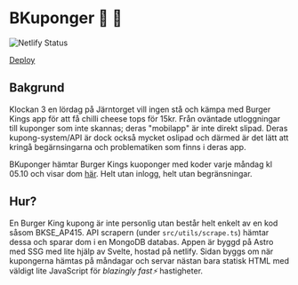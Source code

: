 # BKuponger 🍔 🧾

![Netlify Status](https://api.netlify.com/api/v1/badges/b65bc6e7-4cea-4a3e-aa9f-7f05169d3636/deploy-status)

[Deploy](https://bkupong.netlify.app)

## Bakgrund

Klockan 3 en lördag på Järntorget vill ingen stå och kämpa med Burger Kings app för att få chilli cheese tops för 15kr. Från oväntade utloggningar till kuponger som inte skannas; deras "mobilapp" är inte direkt slipad. Deras kupong-system/API är dock också mycket oslipad och därmed är det lätt att kringå begärnsingarna och problematiken som finns i deras app.

BKuponger hämtar Burger Kings kuoponger med koder varje måndag kl 05.10 och visar dom [här](https://bkupong.netlify.app). Helt utan inlogg, helt utan begränsningar.

## Hur?

En Burger King kupong är inte personlig utan består helt enkelt av en kod såsom BKSE_AP415. API scrapern (under `src/utils/scrape.ts`) hämtar dessa och sparar dom i en MongoDB databas. Appen är byggd på Astro med SSG med lite hjälp av Svelte, hostad på netlify. Sidan byggs om när kupongerna hämtas på måndagar och servar nästan bara statisk HTML med väldigt lite JavaScript för *blazingly fast⚡️* hastigheter.
